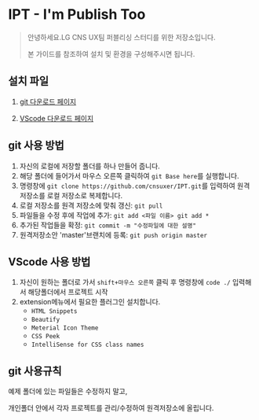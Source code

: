 # **IPT** - **I**'m **P**ublish **T**oo

> 안녕하세요.LG CNS UX팀 퍼블리싱 스터디를 위한 저장소입니다. 
> 
> 본 가이드를 참조하여 설치 및 환경을 구성해주시면 됩니다.

## 설치 파일

1. [git 다운로드 페이지](https://git-scm.com/)

2. [VScode 다운로드 페이지](https://code.visualstudio.com/)


## git 사용 방법

1. 자신의 로컬에 저장할 폴더를 하나 만들어 줍니다.
2. 해당 폴더에 들어가서 마우스 오른쪽 클릭하여 `git Base here`를 실행합니다.
3. 명령창에 `git clone https://github.com/cnsuxer/IPT.git`를 입력하여 원격저장소를 로컬 저장소로 복제합니다.
4. 로컬 저장소를 원격 저장소에 맞춰 갱신: `git pull`
5. 파일들을 수정 후에 작업에 추가: `git add <파일 이름> git add *`
6. 추가된 작업들을 확정: `git commit -m "수정파일에 대한 설명"`
7. 원격저장소안 'master'브랜치에 등록: `git push origin master`


## VScode 사용 방법

1. 자신이 원하는 폴더로 가서 `shift+마우스 오른쪽` 클릭 후 명령창에 `code ./` 입력해서 해당폴더에서 프로젝트 시작
2. extension메뉴에서 필요한 플러그인 설치합니다.
   - `HTML Snippets`
   - `Beautify`
   - `Meterial Icon Theme`
   - `CSS Peek`
   - `IntelliSense for CSS class names`

## git 사용규칙

예제 폴더에 있는 파일들은 수정하지 말고,

개인폴더 안에서 각자 프로젝트를 관리/수정하여 원격저장소에 올립니다.


